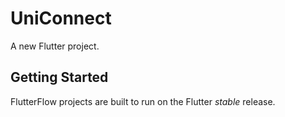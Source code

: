 # UniConnect

A new Flutter project.

## Getting Started

FlutterFlow projects are built to run on the Flutter _stable_ release.
